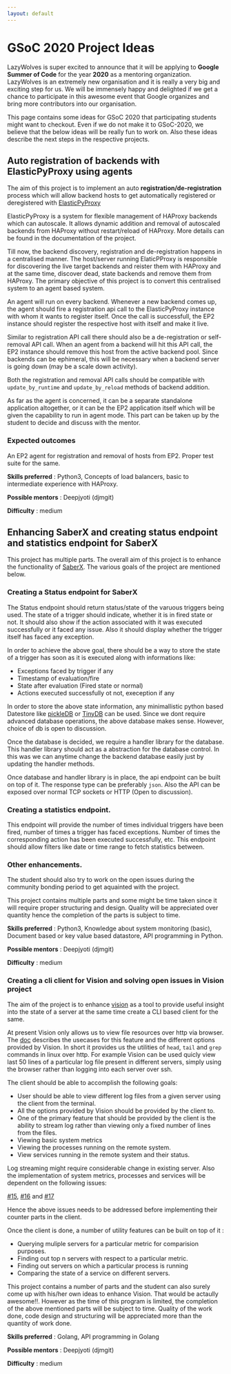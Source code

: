 ```yaml
---
layout: default
---
```


# GSoC 2020 Project Ideas

LazyWolves is super excited to announce that it will be applying to **Google Summer of Code**
for the year **2020** as a mentoring organization. LazyWolves is an extremely new organisation and it is really a very big and
exciting step for us. We will be immensely happy and delighted if we get a chance to participate
in this awesome event that Google organizes and bring more contributors into our organisation.

This page contains some ideas for GSoC 2020 that participating students might want to checkout.
Even if we do not make it to GSoC-2020, we believe that the below ideas will be really fun to work
on. Also these ideas describe the next steps in the respective projects.

## Auto registration of backends with ElasticPyProxy using agents

The aim of this project is to implement an auto **registration/de-registration** process which
will allow backend hosts to get automatically registered or deregistered with [ElasticPyProxy](https://github.com/LazyWolves/ElasticPyProxy/)

ElasticPyProxy is a system for flexible management of HAProxy backends which can autoscale. It allows dynamic
addition and removal of autoscaled backends from HAProxy without restart/reload of HAProxy. More details can be
found in the documentation of the project.

Till now, the backend discovery, registration and de-registration happens in a centralised manner. The host/server
running ElaticPProxy is responsible for discovering the live target backends and reister them with HAProxy and at the
same time, discover dead, state backends and remove them from HAProxy. The primary objective of this project
is to convert this centralised system to an agent based system.

An agent will run on every backend. Whenever a new backend comes up, the agent should fire a registration api call
to the ElasticPyProxy instance with whom it wants to register itself. Once the call is successfull, the  EP2 instance should register the respective host with itself and make it live.

Similar to registration API call there should also be a de-registration or self-removal API call. When an agent
from a backend will hit this API call, the EP2 instance should remove this host from the active backend pool.
Since backends can be ephimeral, this will be necessary when a backend server is going down (may be a scale down
activity).

Both the registration and removal API calls should be compatible with ```update_by_runtime``` and ```update_by_reload```
methods of backend addition.

As far as the agent is concerned, it can be a separate standalone application altogether, or it can be the
EP2 application itself which will be given the capability to run in agent mode. This part can be taken up
by the student to decide and discuss with the mentor.

### Expected outcomes

An EP2 agent for registration and removal of hosts from EP2.
Proper test suite for the same.

**Skills preferred** : Python3, Concepts of load balancers, basic to intermediate experience with HAProxy.

**Possible mentors** : Deepjyoti (djmgit)

**Difficulty** : medium

## Enhancing SaberX and creating status endpoint and statistics endpoint for SaberX

This project has multiple parts. The overall aim of this project is to enhance the functionality of
[SaberX](https://github.com/LazyWolves/SaberX). The various goals of the project are mentioned below.

### Creating a Status endpoint for SaberX

The Status endpoint should return status/state of the varuous triggers being used. The state of a
trigger should indicate, whether it is in fired state or not. It should also show if the action
associated with it was executed successfully or it faced any issue. Also it should display whether
the trigger itself has faced any exception.

In order to achieve the above goal, there should be a way to store the state of a trigger has soon
as it is executed along with informations like:

- Exceptions faced by trigger if any
- Timestamp of evaluation/fire
- State after evaluation (Fired state or normal)
- Actions executed successfully ot not, exeception if any

In order to store the above state information, any minimallistic python based Datestore like
[pickleDB](https://pythonhosted.org/pickleDB/) or [TinyDB](https://tinydb.readthedocs.io/en/latest/)
can be used. Since we dont require advanced database operations, the above database makes sense.
However, choice of db is open to discussion.

Once the database is decided, we require a handler library for the database. This handler library
should act as a abstraction for the database control. In this was we can anytime change the backend
database easily just by updating the handler methods.

Once database and handler library is in place, the api endpoint can be built on top of it. The response
type can be preferably ```json```. Also the API can be exposed over normal TCP sockets or HTTP (Open to
discussion).

### Creating a statistics endpoint.

This endpoint will provide the number of times individual triggers have been fired, number of times a
trigger has faced exceptions. Number of times the corresponding action has been executed successfully,
etc. This endpoint should allow filters like date or time range to fetch statistics between.

### Other enhancements.

The student should also try to work on the open issues during the community bonding period to get
aquainted with the project.

This project contains multiple parts and some might be time taken since it will require proper
structuring and design. Quality will be appreciated over quantity hence the completion of the
parts is subject to time.

**Skills preferred** : Python3, Knowledge about system monitoring (basic), Document based or key value based datastore, API programming in Python.

**Possible mentors** : Deepjyoti (djmgit)

**Difficulty** : medium

### Creating a cli client for Vision and solving open issues in Vision project

The aim of the project is to enhance [vision](https://github.com/LazyWolves/vision) as a tool to provide useful insight into the state of a server at the same time create a CLI based client for the same.

At present Vision only allows us to view file resources over http via browser. The [doc](https://github.com/LazyWolves/vision/blob/dev/README.md) describes the usecases for this feature and the different
options provided by Vision. In short it provides us the utilities of ```head```, ```tail``` and ```grep```
commands in linux over http. For example Vision can be used quicly view last 50 lines of a particular
log file present in different servers, simply using the browser rather than logging into each server
over ssh.

The client should be able to accomplish the following goals:

- User should be able to view different log files from a given server using the client from the terminal.
- All the options provided by Vision should be provided by the client to.
- One of the primary feature that should be provided by the client is the ability to stream log
  rather than viewing only a fixed number of lines from the files.
- Viewing basic system metrics
- Viewing the processes running on the remote system.
- View services running in the remote system and their status.

Log streaming might require considerable change in existing server. Also the implementation of
system metrics, processes and services will be dependent on the following issues:

[#15](https://github.com/LazyWolves/vision/issues/15), [#16](https://github.com/LazyWolves/vision/issues/15)
and [#17](https://github.com/LazyWolves/vision/issues/17)

Hence the above issues needs to be addressed before implementing their counter parts in the client.

Once the client is done, a number of utility features can be built on top of it :

- Querying muliple servers for a particular metric for comparision purposes.
- Finding out top n servers with respect to a particular metric.
- Finding out servers on which a particular process is running
- Comparing the state of a service on different servers.

This project contains a number of parts and the student can also surely come up with his/her own
ideas to enhance Vision. That would be actaully awesome!!. However as the time of this program is
limited, the completion of the above mentioned parts will be subject to time. Quality of the work done,
code design and structuring will be appreciated more than the quantity of work done.

**Skills preferred** : Golang, API programming in Golang

**Possible mentors** : Deepjyoti (djmgit)

**Difficulty** : medium
